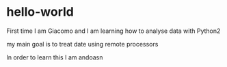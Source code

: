 # hello-world
First time
I am Giacomo and I am learning how to analyse data with Python2

my main goal is to treat date using remote processors 

In order to learn this I am andoasn
